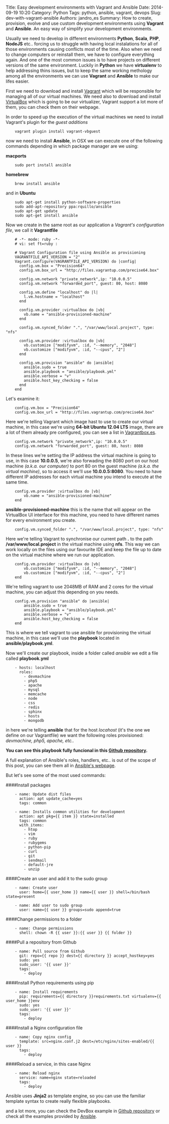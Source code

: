 Title: Easy development environments with Vagrant and Ansible
Date: 2014-09-19 10:20
Category: Python
Tags: python, ansible, vagrant, devops
Slug: dev-with-vagrant-ansible
Authors: jandro_es
Summary: How to create, provision, evolve and use custom development environments using **Vagrant** and **Ansible**. An easy way of simplify your development environments.

Usually we need to develop in different environments **Python**, **Scala**, **PHP**, **NodeJS** etc.. forcing us to struggle with having local instalations for all of those environments causing conflicts most of the time. Also when we need to change computers or reinstall them, we have to configure everything again. And one of the most common issues is to have projects on different versions of the same environment. Luckily in **Python** we have **virtualenv** to help addressing thins issues, but to keep the same working methology among all the environments we can use **Vagrant** and **Ansible** to make our lifes easier.

First we need to download and install [Vagrant](https://www.vagrantup.com) which will be responsible for managing all of our virtual machines. We need also to download and install [VirtualBox](https://www.virtualbox.org) which is going to be our virtualizer, Vagrant support a lot more of them, you can check them on their webpage.

In order to speed up the execution of the virtual machines we need to install Vagrant's plugin for the *guest additions*

~~~~{.language-bash}
	vagrant plugin install vagrant-vbguest
~~~~

now we need to install **Ansible**, in OSX we can execute one of the following commands depending in which package manager are we using:

**macports**
~~~~{.language-bash}
	sudo port install ansible
~~~~
**homebrew**
~~~~{.language-bash}
	brew install ansible
~~~~

and in **Ubuntu**

~~~~{.language-bash}
	sudo apt-get install python-software-properties
	sudo add-apt-repository ppa:rquillo/ansible
	sudo apt-get update
	sudo apt-get install ansible
~~~~

Now we create in the same root as our application a *Vagrant's configuration file*, we call it **Vagrantfile**

~~~~{.language-ruby}
	# -*- mode: ruby -*-
	# vi: set ft=ruby :

	# Vagrant Configuration file using Ansible as provisioning
	VAGRANTFILE_API_VERSION = "2"
	Vagrant.configure(VAGRANTFILE_API_VERSION) do |config|
	  config.vm.box = "Precision64"
	  config.vm.box_url = "http://files.vagrantup.com/precise64.box"
	  
	  config.vm.network "private_network",ip: "10.0.0.5"
	  config.vm.network "forwarded_port", guest: 80, host: 8080
	  
	  config.vm.define "localhost" do |l|
	    l.vm.hostname = "localhost"
	  end

	  config.vm.provider :virtualbox do |vb|
	    vb.name = "ansible-provisioned-machine"
	  end
	  
	  config.vm.synced_folder ".", "/var/www/local.project", type: "nfs"

	  config.vm.provider :virtualbox do |vb|
	    vb.customize ["modifyvm", :id, "--memory", "2048"]
	    vb.customize ["modifyvm", :id, "--cpus", "2"] 
	  end

	  config.vm.provision "ansible" do |ansible|
	    ansible.sudo = true
	    ansible.playbook = "ansible/playbook.yml"
	    ansible.verbose = "v"
	    ansible.host_key_checking = false
	  end
	end
~~~~

Let's examine it:
~~~~{.language-ruby}
	config.vm.box = "Precision64"
	config.vm.box_url = "http://files.vagrantup.com/precise64.box"
~~~~
Here we're telling Vagrant which image hast to use to create our virtual machine, in this case we're using **64-bit Ubuntu 12.04 LTS** image, there are a lot of them already pre configured, you can see a list in [Vagrantbox.es](http://www.vagrantbox.es).

~~~~{.language-ruby}
	config.vm.network "private_network",ip: "10.0.0.5"
	config.vm.network "forwarded_port", guest: 80, host: 8080
~~~~
In these lines we're setting the IP address the virtual machine is going to use, in this case **10.0.0.5**, we're also forwading the 8080 port on our host machine *(a.k.a. our computer)* to port 80 on the guest machine *(a.k.a. the virtual machine)*, so to access it we'll use **10.0.0.5:8080**. You need to have different IP addresses for each virtual machine you intend to execute at the same time.

~~~~{.language-ruby}
	config.vm.provider :virtualbox do |vb|
		vb.name = "ansible-provisioned-machine"
	end
~~~~
**ansible-provisioned-machine** this is the name that will appear on the VirtualBox UI interface for this machine, you need to have different names for every environment you create.

~~~~{.language-ruby}
	config.vm.synced_folder ".", "/var/www/local.project", type: "nfs"
~~~~
Here we're telling Vagrant to synchronise our current path **.** to the path **/var/www/local.project** in the virtual machine using **nfs**. This way we can work locally on the files using our favourite IDE and keep the file up to date on the virtual machine where we run our application.

~~~~{.language-ruby}
	config.vm.provider :virtualbox do |vb|
		vb.customize ["modifyvm", :id, "--memory", "2048"]
	    vb.customize ["modifyvm", :id, "--cpus", "2"] 
	end
~~~~
We're telling vagrant to use 2048MB of RAM and 2 cores for the virtual machine, you can adjust this depending on you needs.

~~~~{.language-ruby}
	config.vm.provision "ansible" do |ansible|
	    ansible.sudo = true
	    ansible.playbook = "ansible/playbook.yml"
	    ansible.verbose = "v"
	    ansible.host_key_checking = false
	end
~~~~

This is where we tell vagrant to use ansible for provisioning the virtual machine, in this case we'll use the **playbook** located in **ansible/playbook.yml**.

Now we'll create our playbook, inside a folder called *ansible* we edit a file called **playbook.yml**

~~~~{.language-python}
	- hosts: localhost
	  roles:
	    - devmachine
	    - php5
	    - apache
	    - mysql
	    - memcache
	    - node
	    - css
	    - redis
	    - sphinx
	    - hosts
	    - mongodb
~~~~
in here we're telling **ansible** that for the host *locahost* (it's the one we define on our Vagrantfile) we want the following roles provisioned: *devmachine, php5, apache, etc..*

**You can see this playbook fully funcional in this [Github repository](https://github.com/jandro-es/DevBoxAnsible).**

A full explanation of Ansible's roles, handlers, etc.. is out of the scope of this post, you can see them all in [Ansible's webpage](http://www.ansible.com/home).

But let's see some of the most used commands:

####Install packages
~~~~{.language-python}
	- name: Update dist files
	  action: apt update_cache=yes
	  tags: common

	- name: Installs common utilities for development
	  action: apt pkg={{ item }} state=installed
	  tags: common
	  with_items:
	    - htop
	    - vim
	    - ruby
	    - rubygems
	    - python-pip
	    - curl
	    - git
	    - sendmail
	    - default-jre
	    - unzip
~~~~

####Create an user and add it to the sudo group
~~~~{.language-python}
	- name: Create user
	  user: home={{ user_home }} name={{ user }} shell=/bin/bash state=present

	- name: Add user to sudo group
	  user: name={{ user }} groups=sudo append=true
~~~~

####Change permissions to a folder
~~~~{.language-python}
	- name: Change permissions
	  shell: chown -R {{ user }}:{{ user }} {{ folder }}
~~~~

####Pull a repository from Github
~~~~{.language-python}
	- name: Pull source from Github
	  git: repo={{ repo }} dest={{ directory }} accept_hostkey=yes
	  sudo: yes
	  sudo_user: '{{ user }}'
	  tags: 
	    - deploy
~~~~

####Install Python requirements using pip
~~~~{.language-python}
	- name: Install requirements
	  pip: requirements={{ directory }}requirements.txt virtualenv={{ user_home }}env
	  sudo: yes
	  sudo_user: '{{ user }}'
	  tags:
	    - deploy
~~~~

####Install a Nginx configuration file
~~~~{.language-python}
	- name: Copy nginx config
	  template: src=nginx.conf.j2 dest=/etc/nginx/sites-enabled/{{ user }}
	  tags:
	    - deploy
~~~~

####Reload a service, in this case Nginx
~~~~{.language-python}
	- name: Reload nginx
	  service: name=nginx state=reloaded
	  tags:
	    - deploy
~~~~
Ansible uses **Jinja2** as template engine, so you can use the familiar template syntax to create really flexible playbooks.

and a lot more, you can check the DevBox example in [Github repository](https://github.com/jandro-es/DevBoxAnsible) or check all the examples provided by [Ansible](http://www.ansible.com/home).